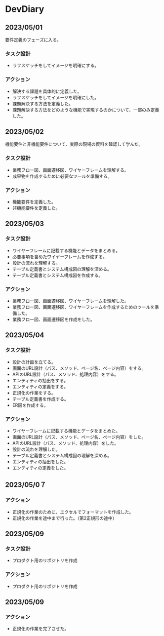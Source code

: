 # DevDiary

## 2023/05/01
要件定義のフェーズに入る。
### タスク設計
- ラフスケッチをしてイメージを明確にする。

### アクション
- 解決する課題を具体的に定義した。
- ラフスケッチをしてイメージを明確にした。
- 課題解決する方法を定義した。
- 課題解決する方法をどのような機能で実現するのかについて、一部のみ定義した。

## 2023/05/02
機能要件と非機能要件について、実際の現場の資料を確認して学んだ。
### タスク設計
- 業務フロー図、画面遷移図、ワイヤーフレームを理解する。
- 成果物を作成するために必要なツールを準備する。

### アクション
- 機能要件を定義した。
- 非機能要件を定義した。

## 2023/05/03
### タスク設計
- ワイヤーフレームに記載する機能とデータをまとめる。
- 必要事項を含めたワイヤーフレームを作成する。
- 設計の流れを理解する。
- テーブル定義書とシステム構成図の理解を深める。
- テーブル定義書とシステム構成図を作成する。

### アクション
- 業務フロー図、画面遷移図、ワイヤーフレームを理解した。
- 業務フロー図、画面遷移図、ワイヤーフレームを作成するためのツールを準備した。
- 業務フロー図、画面遷移図を作成をした。

## 2023/05/04
### タスク設計
- 設計の計画を立てる。
- 画面のURL設計（パス、メソッド、ページ名、ページ内容）をする。
- APIのURL設計（パス、メソッド、処理内容）をする。
- エンティティの抽出をする。
- エンティティの定義をする。
- 正規化の作業をする。
- テーブル定義書を作成する。
- ER図を作成する。

### アクション
- ワイヤーフレームに記載する機能とデータをまとめた。
- 画面のURL設計（パス、メソッド、ページ名、ページ内容）をした。
- APIのURL設計（パス、メソッド、処理内容）をした。
- 設計の流れを理解した。
- テーブル定義書とシステム構成図の理解を深める。
- エンティティの抽出をした。
- エンティティの定義をした。

## 2023/05/0７
### アクション
- 正規化の作業のために、エクセルでフォーマットを作成した。
- 正規化の作業を途中まで行った。（第2正規形の途中）

## 2023/05/09
### タスク設計
- プロダクト用のリポジトリを作成

### アクション
- プロダクト用のリポジトリを作成

## 2023/05/09
### アクション
- 正規化の作業を完了させた。
